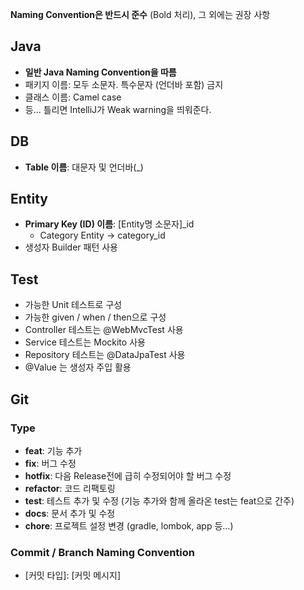 **Naming Convention은 반드시 준수** (Bold 처리), 그 외에는 권장 사항

## Java
 - **일반 Java Naming Convention을 따름**
 - 패키지 이름: 모두 소문자. 특수문자 (언더바 포함) 금지
 - 클래스 이름: Camel case
 - 등... 틀리면 IntelliJ가 Weak warning을 띄워준다.

## DB
 - **Table 이름**: 대문자 및 언더바(_)

## Entity
 - **Primary Key (ID) 이름**: [Entity명 소문자]_id
   - Category Entity -> category_id
 - 생성자 Builder 패턴 사용

## Test
 - 가능한 Unit 테스트로 구성
 - 가능한 given / when / then으로 구성
 - Controller 테스트는 @WebMvcTest 사용
 - Service 테스트는 Mockito 사용
 - Repository 테스트는 @DataJpaTest 사용
 - @Value 는 생성자 주입 활용

## Git

### Type
 - **feat**: 기능 추가
 - **fix**: 버그 수정
 - **hotfix**: 다음 Release전에 급히 수정되어야 할 버그 수정
 - **refactor**: 코드 리팩토링
 - **test**: 테스트 추가 및 수정 (기능 추가와 함께 올라온 test는 feat으로 간주)
 - **docs**: 문서 추가 및 수정
 - **chore**: 프로젝트 설정 변경 (gradle, lombok, app 등...)
### Commit / Branch Naming Convention
 - [커밋 타입]: [커밋 메시지]